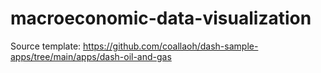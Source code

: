 # macroeconomic-data-visualization

Source template: https://github.com/coallaoh/dash-sample-apps/tree/main/apps/dash-oil-and-gas
